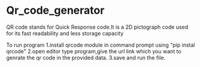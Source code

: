 # Qr_code_generator
QR code stands for Quick Response code.It is a 2D pictograph  code used for its fast readability and less storage capacity


To run program
1.install qrcode module in command prompt using "pip instal qrcode"
2.open editor type program,give the url link which you want to genrate the qr code in the provided data.
3.save and  run the file.
